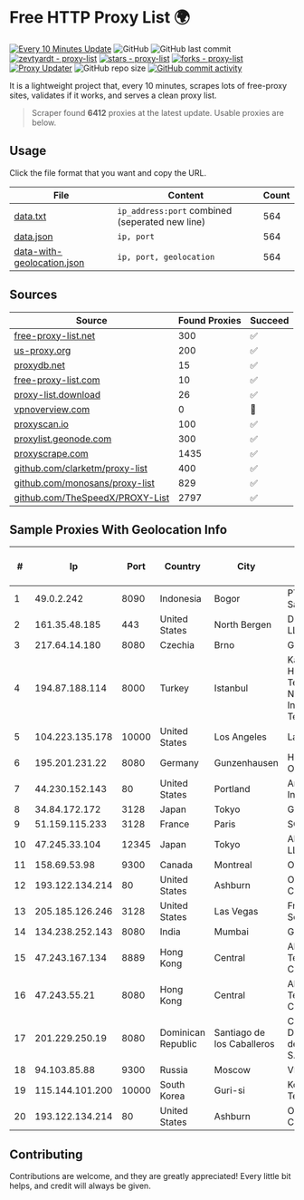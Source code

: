 
# Free HTTP Proxy List 🌍

[![Every 10 Minutes Update](https://github.com/mertguvencli/http-proxy-list/actions/workflows/main.yml/badge.svg?branch=main)](https://github.com/mertguvencli/http-proxy-list/actions/workflows/main.yml)
![GitHub](https://img.shields.io/github/license/mertguvencli/http-proxy-list)
![GitHub last commit](https://img.shields.io/github/last-commit/mertguvencli/http-proxy-list)
[![zevtyardt - proxy-list](https://img.shields.io/static/v1?label=zevtyardt&message=proxy-list&color=blue&logo=github)](https://github.com/zevtyardt/proxy-list "Go to GitHub repo")
[![stars - proxy-list](https://img.shields.io/github/stars/zevtyardt/proxy-list?style=social)](https://github.com/zevtyardt/proxy-list)
[![forks - proxy-list](https://img.shields.io/github/forks/zevtyardt/proxy-list?style=social)](https://github.com/zevtyardt/proxy-list)
[![Proxy Updater](https://github.com/zevtyardt/proxy-list/workflows/Proxy%20Updater/badge.svg)](https://github.com/zevtyardt/proxy-list/actions?query=workflow:"Proxy+Updater")
![GitHub repo size](https://img.shields.io/github/repo-size/zevtyardt/proxy-list)
[![GitHub commit activity](https://img.shields.io/github/commit-activity/m/zevtyardt/proxy-list?logo=commits)](https://github.com/zevtyardt/proxy-list/commits/main)

It is a lightweight project that, every 10 minutes, scrapes lots of free-proxy sites, validates if it works, and serves a clean proxy list.

> Scraper found **6412** proxies at the latest update. Usable proxies are below.

## Usage

Click the file format that you want and copy the URL.

|File|Content|Count|
|----|-------|-----|
|[data.txt](https://raw.githubusercontent.com/mertguvencli/http-proxy-list/main/proxy-list/data.txt)|`ip_address:port` combined (seperated new line)|564|
|[data.json](https://raw.githubusercontent.com/mertguvencli/http-proxy-list/main/proxy-list/data.json)|`ip, port`|564|
|[data-with-geolocation.json](https://raw.githubusercontent.com/mertguvencli/http-proxy-list/main/proxy-list/data-with-geolocation.json)|`ip, port, geolocation`|564|

## Sources

|Source|Found Proxies|Succeed|
|------|-------------|-------|
|[free-proxy-list.net](https://free-proxy-list.net)|300|✅|
|[us-proxy.org](https://www.us-proxy.org)|200|✅|
|[proxydb.net](http://proxydb.net)|15|✅|
|[free-proxy-list.com](https://free-proxy-list.com/?page=&port=&type%5B%5D=http&type%5B%5D=https&up_time=0&search=Search)|10|✅|
|[proxy-list.download](https://www.proxy-list.download/HTTP)|26|✅|
|[vpnoverview.com](https://vpnoverview.com/privacy/anonymous-browsing/free-proxy-servers)|0|🚫|
|[proxyscan.io](https://www.proxyscan.io)|100|✅|
|[proxylist.geonode.com](https://proxylist.geonode.com/api/proxy-list?limit=300&page=1&sort_by=lastChecked&sort_type=desc&protocols=http,https)|300|✅|
|[proxyscrape.com](https://api.proxyscrape.com/v2/?request=displayproxies&protocol=http&timeout=10000&country=all&ssl=all&anonymity=all)|1435|✅|
|[github.com/clarketm/proxy-list](https://raw.githubusercontent.com/clarketm/proxy-list/master/proxy-list-raw.txt)|400|✅|
|[github.com/monosans/proxy-list](https://raw.githubusercontent.com/monosans/proxy-list/main/proxies/http.txt)|829|✅|
|[github.com/TheSpeedX/PROXY-List](https://raw.githubusercontent.com/TheSpeedX/PROXY-List/master/http.txt)|2797|✅|


## Sample Proxies With Geolocation Info

|#|Ip|Port|Country|City|Internet Service Provider|
|-|--|----|-------|----|-------------------------|
|1|49.0.2.242|8090|Indonesia|Bogor|PT Usaha Adi Sanggoro|
|2|161.35.48.185|443|United States|North Bergen|DigitalOcean, LLC|
|3|217.64.14.180|8080|Czechia|Brno|GiTy, a.s.|
|4|194.87.188.114|8000|Turkey|Istanbul|Kadir Huseyin Tezcan Nosspeed Internet Teknolojileri|
|5|104.223.135.178|10000|United States|Los Angeles|LayerHost|
|6|195.201.231.22|8080|Germany|Gunzenhausen|Hetzner Online GmbH|
|7|44.230.152.143|80|United States|Portland|Amazon.com, Inc.|
|8|34.84.172.172|3128|Japan|Tokyo|Google LLC|
|9|51.159.115.233|3128|France|Paris|SCALEWAY|
|10|47.245.33.104|12345|Japan|Tokyo|Alibaba.com LLC|
|11|158.69.53.98|9300|Canada|Montreal|OVH SAS|
|12|193.122.134.214|80|United States|Ashburn|Oracle Corporation|
|13|205.185.126.246|3128|United States|Las Vegas|FranTech Solutions|
|14|134.238.252.143|8080|India|Mumbai|Google LLC|
|15|47.243.167.134|8889|Hong Kong|Central|Alibaba (US) Technology Co., Ltd.|
|16|47.243.55.21|8080|Hong Kong|Central|Alibaba (US) Technology Co., Ltd.|
|17|201.229.250.19|8080|Dominican Republic|Santiago de los Caballeros|Compañía Dominicana de Teléfonos S. A.|
|18|94.103.85.88|9300|Russia|Moscow|VDSINA|
|19|115.144.101.200|10000|South Korea|Guri-si|Korea Telecom|
|20|193.122.134.214|80|United States|Ashburn|Oracle Corporation|



## Contributing

Contributions are welcome, and they are greatly appreciated! Every
little bit helps, and credit will always be given.

